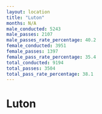 ```yaml
---
layout: location
title: "Luton"
months: N/A
male_conducted: 5243
male_passes: 2107
male_passes_rate_percentage: 40.2
female_conducted: 3951
female_passes: 1397
female_pass_rate_percentage: 35.4
total_conducted: 9194
total_passes: 3504
total_pass_rate_percentage: 38.1
---
```


# Luton
